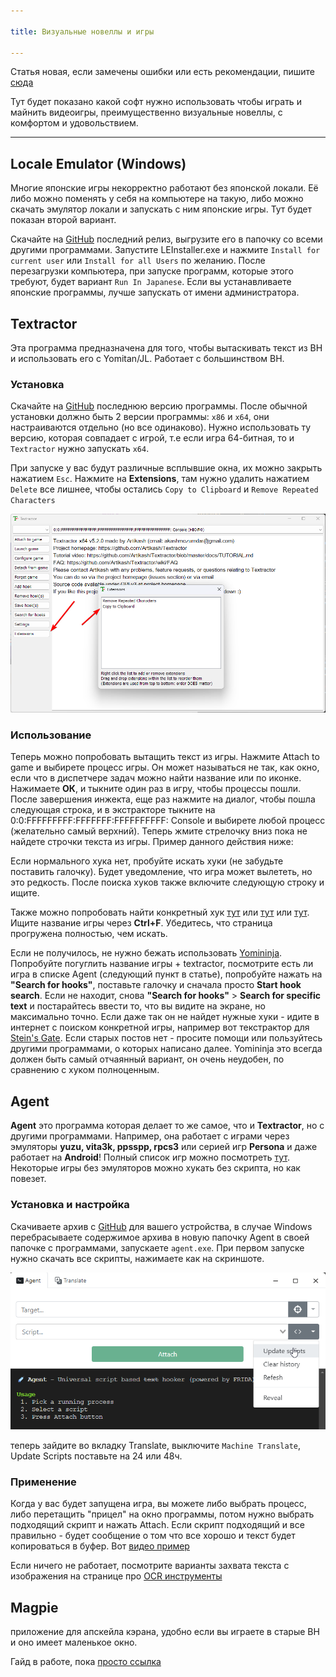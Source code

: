 ```yaml
---

title: Визуальные новеллы и игры

---
```


Статья новая, если замечены ошибки или есть рекомендации, пишите [сюда](https://t.me/neongooru)



Тут будет показано какой софт нужно использовать чтобы играть и майнить видеоигры, преимущественно визуальные новеллы, с комфортом и удовольствием.

-----

 



## Locale Emulator (Windows)

Многие японские игры некорректно работают без японской локали. Её либо можно поменять у себя на компьютере на такую, либо можно скачать эмулятор локали и запускать с ним японские игры. Тут будет показан второй вариант.

Скачайте на [GitHub](https://github.com/xupefei/Locale-Emulator/releases) последний релиз, выгрузите его в папочку со всеми другими программами. Запустите LEInstaller.exe и нажмите `Install for current user` или `Install for all Users` по желанию. После перезагрузки компьютера, при запуске программ, которые этого требуют, будет вариант `Run In Japanese`. Если вы устанавливаете японские программы, лучше запускать от имени администратора.

## Textractor

Эта программа предназначена для того, чтобы вытаскивать текст из ВН и использовать его с Yomitan/JL. Работает с большинством ВН.

### Установка

Скачайте на [GitHub](https://github.com/Artikash/Textractor/releases) последнюю версию программы. После обычной установки должно быть 2 версии программы: `x86` и `x64`, они настраиваются отдельно (но все одинаково). Нужно использовать ту версию, которая совпадает с игрой, т.е если игра 64-битная, то и `Textractor` нужно запускать `х64`.

При запуске у вас будут различные всплывшие окна, их можно закрыть нажатием `Esc`. Нажмите на **Extensions**, там нужно удалить нажатием `Delete` все лишнее, чтобы остались `Copy to Clipboard` и `Remove Repeated Characters`

![](/imgvid/Textractor.png)

### Использование

Теперь можно попробовать вытащить текст из игры. Нажмите Attach to game и выбирете процесс игры. Он может называться не так, как окно, если что в диспетчере задач можно найти название или по иконке. Нажимаете **ОК**, и тыкните один раз в игру, чтобы процессы пошли. После завершения инжекта, еще раз нажмите на диалог, чтобы пошла следующая строка, и в экстракторе тыкните на 0:0:FFFFFFFFF:FFFFFFF:FFFFFFFFFF: Console и выбирете любой процесс (желательно самый верхний). Теперь жмите стрелочку вниз пока не найдете строчки текста из игры. Пример данного действия ниже:

<VidStack src="/imgvid/textractor.mp4"/>

Если нормального хука нет, пробуйте искать хуки (не забудьте поставить галочку). Будет уведомление, что игра может вылететь, но это редкость. После поиска хуков также включите следующую строку и ищите.

Также можно попробовать найти конкретный хук [тут](https://wiki.anime-sharing.com/hgames/index.php?title=AGTH/H-Codes#More_H-Codes.5B85.5D) или [тут](https://docs.google.com/document/d/e/2PACX-1vQ__TEa5TDiIeVjA4n8E12TQ_DfOyHT3TH_gCVRLP6OPi8i2nsZfMnDlzdp3fK2W-dwQtwIFwvxIGBy/pub) или [тут](https://ultrapre.github.io/clip/HCODE/2019-11-26-1574749676/index.html#WikiaArticleComments). Ищите название игры через **Ctrl+F**. Убедитесь, что страница прогружена полностью, чем искать.

Если не получилось, не нужно бежать использовать [Yomininja](https://neongoo.ru/ocr-tools.html#yomininja). Попробуйте погуглить название игры + textractor, посмотрите есть ли игра в списке Agent (следующий пункт в статье), попробуйте нажать на **"Search for hooks"**, поставьте галочку и сначала просто **Start hook search**. Если не находит, снова **"Search for hooks"** > **Search for specific text** и постарайтесь ввести то, что вы видите на экране, но максимально точно. Если даже так он не найдет нужные хуки - идите в интернет с поиском конкретной игры, например вот текстрактор для [Stein's Gate](https://github.com/shiiion/steinsgate_textractor). Если старых постов нет - просите помощи или пользуйтесь другими программами, о которых написано далее. Yomininja это всегда должен быть самый отчаянный вариант, он очень неудобен, по сравнению с хуком полноценным.

## Agent

**Agent** это программа которая делает то же самое, что и **Textractor**, но с другими программами. Например, она работает с играми через эмуляторы **yuzu, vita3k, ppsspp, rpcs3** или серией игр **Persona** и даже работает на **Android**! Полный список игр можно посмотреть [тут](https://github.com/0xDC00/scripts). Некоторые игры без эмуляторов можно хукать без скрипта, но как повезет.

### Установка и настройка

Скачиваете архив с [GitHub](https://github.com/0xDC00/agent/releases) для вашего устройства, в случае Windows перебрасываете содержимое архива в новую папочку Agent в своей папочке с программами, запускаете `agent.exe`. При первом запуске нужно скачать все скрипты, нажимаете как на скриншоте.

![](/imgvid/agent.png)

теперь зайдите во вкладку Translate, выключите `Machine Translate`, Update Scripts поставьте на 24 или 48ч.

### Применение

Когда у вас будет запущена игра, вы можете либо выбрать процесс, либо перетащить "прицел" на окно программы, потом нужно выбрать подходящий скрипт и нажать Attach. Если скрипт подходящий и все правильно - будет сообщение о том что все хорошо и текст будет копироваться в буфер. Вот [видео пример](https://www.youtube.com/watch?v=dFfuq2UnKjU&list=PLTZXVVG9AT6Sbl1Yg42sxzVAS6IMfnaNH&index=2)

Если ничего не работает, посмотрите варианты захвата текста с изображения на странице про [OCR инструменты](/ocr-tools.md)

## Magpie

приложение для апскейла кэрана, удобно если вы играете в старые ВН и оно имеет маленькое окно.

Гайд в работе, пока [просто ссылка](https://github.com/Blinue/Magpie)